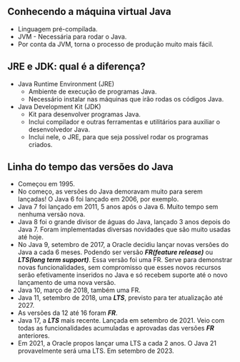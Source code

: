 ## Conhecendo a máquina virtual Java

- Linguagem pré-compilada.
- JVM - Necessária para rodar o Java.
- Por conta da JVM, torna o processo de produção muito mais fácil.

## JRE e JDK: qual é a diferença?

- Java Runtime Environment (JRE)
  - Ambiente de execução de programas Java.
  - Necessário instalar nas máquinas que irão rodas os códigos Java.
- Java Development Kit (JDK)
  - Kit para desenvolver programas Java.
  - Inclui compilador e outras ferramentas e utilitários para auxiliar o desenvolvedor Java.
  - Inclui nele, o JRE, para que seja possível rodar os programas criados.

## Linha do tempo das versões do Java

- Começou em 1995.
- No começo, as versões do Java demoravam muito para serem lançadas! O Java 6 foi lançado em 2006, por exemplo.
- Java 7 foi lançado em 2011, 5 anos após o Java 6. Muito tempo sem nenhuma versão nova.
- Java 8 foi o grande divisor de águas do Java, lançado 3 anos depois do Java 7. Foram implementadas diversas novidades que são muito usadas até hoje.
- No Java 9, setembro de 2017, a Oracle decidiu lançar novas versões do Java a cada 6 meses. Podendo ser versão ***FR(feature release)*** ou ***LTS(long term support)***. Essa versão foi uma FR. Serve para demonstrar novas funcionalidades, sem compromisso que esses novos recursos serão efetivamente inseridos no Java e só recebem suporte até o novo lançamento de uma nova versão.
- Java 10, março de 2018, também uma FR.
- Java 11, setembro de 2018, uma ***LTS***, previsto para ter atualização até 2027.
- As versões da 12 até 16 foram ***FR***.
- Java 17, a ***LTS*** mais recente. Lançada em setembro de 2021. Veio com todas as funcionalidades acumuladas e aprovadas das versões ***FR*** anteriores.
- Em 2021, a Oracle propos lançar uma LTS a cada 2 anos. O Java 21 provavelmente será uma LTS. Em setembro de 2023.